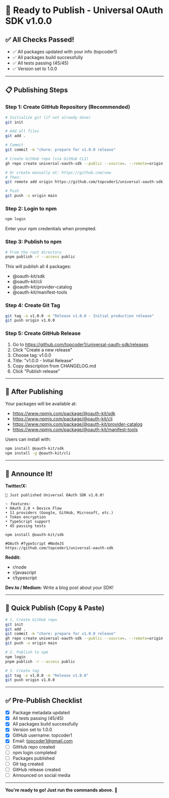 # 🚀 Ready to Publish - Universal OAuth SDK v1.0.0

## ✅ All Checks Passed!

- ✅ All packages updated with your info (topcoder1)
- ✅ All packages build successfully
- ✅ All tests passing (45/45)
- ✅ Version set to 1.0.0

---

## 📋 Publishing Steps

### Step 1: Create GitHub Repository (Recommended)

```bash
# Initialize git (if not already done)
git init

# Add all files
git add .

# Commit
git commit -m "chore: prepare for v1.0.0 release"

# Create GitHub repo (via GitHub CLI)
gh repo create universal-oauth-sdk --public --source=. --remote=origin

# Or create manually at: https://github.com/new
# Then:
git remote add origin https://github.com/topcoder1/universal-oauth-sdk.git

# Push
git push -u origin main
```

### Step 2: Login to npm

```bash
npm login
```

Enter your npm credentials when prompted.

### Step 3: Publish to npm

```bash
# From the root directory
pnpm publish -r --access public
```

This will publish all 4 packages:
- @oauth-kit/sdk
- @oauth-kit/cli
- @oauth-kit/provider-catalog
- @oauth-kit/manifest-tools

### Step 4: Create Git Tag

```bash
git tag -a v1.0.0 -m "Release v1.0.0 - Initial production release"
git push origin v1.0.0
```

### Step 5: Create GitHub Release

1. Go to https://github.com/topcoder1/universal-oauth-sdk/releases
2. Click "Create a new release"
3. Choose tag: v1.0.0
4. Title: "v1.0.0 - Initial Release"
5. Copy description from CHANGELOG.md
6. Click "Publish release"

---

## 🎉 After Publishing

Your packages will be available at:
- https://www.npmjs.com/package/@oauth-kit/sdk
- https://www.npmjs.com/package/@oauth-kit/cli
- https://www.npmjs.com/package/@oauth-kit/provider-catalog
- https://www.npmjs.com/package/@oauth-kit/manifest-tools

Users can install with:
```bash
npm install @oauth-kit/sdk
npm install -g @oauth-kit/cli
```

---

## 📢 Announce It!

**Twitter/X:**
```
🎉 Just published Universal OAuth SDK v1.0.0!

✨ Features:
• OAuth 2.0 + Device Flow
• 11 providers (Google, GitHub, Microsoft, etc.)
• Token encryption
• TypeScript support
• 45 passing tests

npm install @oauth-kit/sdk

#OAuth #TypeScript #NodeJS
https://github.com/topcoder1/universal-oauth-sdk
```

**Reddit:**
- r/node
- r/javascript
- r/typescript

**Dev.to / Medium:**
Write a blog post about your SDK!

---

## 🎯 Quick Publish (Copy & Paste)

```bash
# 1. Create GitHub repo
git init
git add .
git commit -m "chore: prepare for v1.0.0 release"
gh repo create universal-oauth-sdk --public --source=. --remote=origin
git push -u origin main

# 2. Publish to npm
npm login
pnpm publish -r --access public

# 3. Create tag
git tag -a v1.0.0 -m "Release v1.0.0"
git push origin v1.0.0
```

---

## ✅ Pre-Publish Checklist

- [x] Package metadata updated
- [x] All tests passing (45/45)
- [x] All packages build successfully
- [x] Version set to 1.0.0
- [x] GitHub username: topcoder1
- [x] Email: topcoder1@gmail.com
- [ ] GitHub repo created
- [ ] npm login completed
- [ ] Packages published
- [ ] Git tag created
- [ ] GitHub release created
- [ ] Announced on social media

---

**You're ready to go! Just run the commands above.** 🚀
